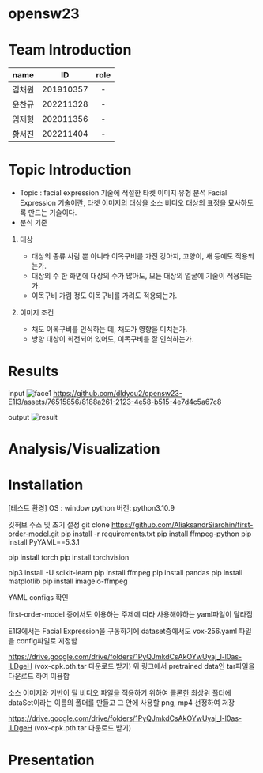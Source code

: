 # opensw23

# Team Introduction

|  name  |    ID     | role |
| :----: | :-------: | :--: |
| 김채원 | 201910357 |  -   |
| 윤찬규 | 202211328 |  -   |
| 임제형 | 202011356 |  -   |
| 황서진 | 202211404 |  -   |

# Topic Introduction
- Topic : facial expression 기술에 적절한 타켓 이미지 유형 분석
  Facial Expression 기술이란, 타겟 이미지의 대상을 소스 비디오 대상의 표정을 묘사하도록 만드는 기술이다.
- 분석 기준
1. 대상
    - 대상의 종류
      사람 뿐 아니라 이목구비를 가진 강아지, 고양이, 새 등에도 적용되는가.
    - 대상의 수
      한 화면에 대상의 수가 많아도, 모든 대상의 얼굴에 기술이 적용되는가.
    - 이목구비 가림 정도
      이목구비를 가려도 적용되는가.
      
2. 이미지 조건
    - 채도
      이목구비를 인식하는 데, 채도가 영향을 미치는가.
    - 방향
      대상이 회전되어 있어도, 이목구비를 잘 인식하는가.
      
# Results
input
![face1](https://github.com/dldyou2/opensw23-E1I3/assets/76515856/e67187ef-fb41-48c5-9770-c89ac91fe319)
https://github.com/dldyou2/opensw23-E1I3/assets/76515856/8188a261-2123-4e58-b515-4e7d4c5a67c8




output
![result](https://github.com/dldyou2/opensw23-E1I3/assets/76515856/fa7893d7-46bf-436b-adac-46b33d556fe0)

# Analysis/Visualization

# Installation

[테스트 환경]
OS : window
python 버전: python3.10.9

깃허브 주소 및 초기 설정
git clone https://github.com/AliaksandrSiarohin/first-order-model.git
pip install -r requirements.txt
pip install ffmpeg-python
pip install PyYAML==5.3.1

pip install torch
pip install torchvision

pip3 install -U scikit-learn
pip install ffmpeg
pip install pandas
pip install matplotlib
pip install imageio-ffmpeg

YAML configs 확인

first-order-model 중에서도 이용하는 주제에 따라 사용해야하는 yaml파일이 달라짐

E1I3에서는 Facial Expression을 구동하기에 dataset중에서도 vox-256.yaml 파일을 config파일로 지정함

https://drive.google.com/drive/folders/1PyQJmkdCsAkOYwUyaj_l-l0as-iLDgeH (vox-cpk.pth.tar 다운로드 받기)
위 링크에서 pretrained data인 tar파일을 다운로드 하여 이용함

소스 이미지와 기반이 될 비디오 파일을 적용하기 위하여
클론한 최상위 폴더에 dataSet이라는 이름의 폴더를 만들고 그 안에 사용할 png, mp4 선정하여 저장

https://drive.google.com/drive/folders/1PyQJmkdCsAkOYwUyaj_l-l0as-iLDgeH (vox-cpk.pth.tar 다운로드 받기)

# Presentation
